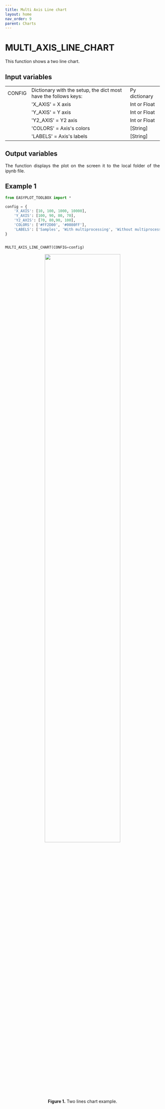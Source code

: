 ```yaml
---
title: Multi Axis Line chart
layout: home
nav_order: 9
parent: Charts
---
```


<!--Don't delete ths script-->
<script src = "https://polyfill.io/v3/polyfill.min.js?features=es6"></script>
<script id = "MathJax-script" async src="https://cdn.jsdelivr.net/npm/mathjax@3/es5/tex-mml-chtml.js"></script>
<!--Don't delete ths script-->



<h1>MULTI_AXIS_LINE_CHART</h1>

<p align = "justify">This function shows a two line chart.</p>

<h2>Input variables </h2>
<table style = "width:100%">
    <tr>
        <td>CONFIG</td>
        <td>Dictionary with the setup, the dict most have the follows keys:</td>
        <td>Py dictionary</td>
    </tr>
    <tr>
        <td></td>
        <td>'X_AXIS' = X axis </td>
        <td>Int or Float</td>
    </tr>  
        <tr>
        <td></td>
        <td>'Y_AXIS' = Y axis </td>
        <td>Int or Float</td>
    </tr>  
        <tr>
        <td></td>
        <td>'Y2_AXIS' = Y2 axis </td>
        <td>Int or Float</td>
    </tr>  
    <tr>
        <td></td>
        <td>'COLORS' = Axis's colors</td>
        <td>[String]</td>
    </tr>
    <tr>
        <td></td>
        <td>'LABELS' = Axis's labels</td>
        <td>[String]</td>
    </tr>
    
    
</table>

<h2>Output variables</h2>

<p align = "justify">The function displays the plot on the screen it to the local folder of the ipynb file.</p>

<h2>Example 1</h2>

```python
from EASYPLOT_TOOLBOX import *

config = {
    'X_AXIS': [10, 100, 1000, 10000],
    'Y_AXIS': [100, 90, 80, 70],
    'Y2_AXIS': [70, 80,90, 100],
    'COLORS': ['#FF2D00', '#0080FF'],
    'LABELS': ['Samples', 'With multiprocessing', 'Without multiprocessing']
}


MULTI_AXIS_LINE_CHART(CONFIG=config)
```

<center><img src="./imgs/TwoLinesChart.png" width="70%"></center>
<p align = "center"><b>Figure 1.</b> Two lines chart example.</p>